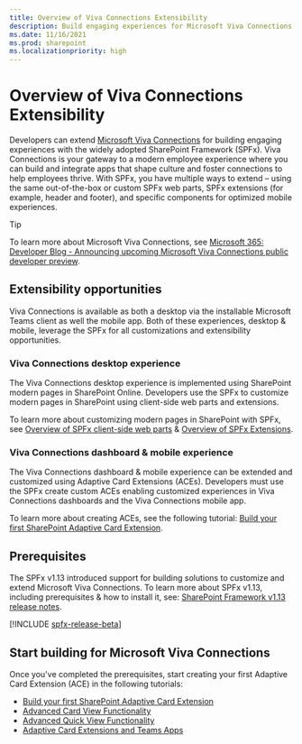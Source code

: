```yaml
---
title: Overview of Viva Connections Extensibility
description: Build engaging experiences for Microsoft Viva Connections with the SharePoint Framework.
ms.date: 11/16/2021
ms.prod: sharepoint
ms.localizationpriority: high
---
```

# Overview of Viva Connections Extensibility

Developers can extend [Microsoft Viva Connections](https://www.microsoft.com/microsoft-viva) for building engaging experiences with the widely adopted SharePoint Framework (SPFx). Viva Connections is your gateway to a modern employee experience where you can build and integrate apps that shape culture and foster connections to help employees thrive. With SPFx, you have multiple ways to extend – using the same out-of-the-box or custom SPFx web parts, SPFx extensions (for example, header and footer), and specific components for optimized mobile experiences.

> [!TIP]
> To learn more about Microsoft Viva Connections, see [Microsoft 365: Developer Blog - Announcing upcoming Microsoft Viva Connections public developer preview](https://developer.microsoft.com/microsoft-365/blogs/announcing-upcoming-microsoft-viva-connections-public-developer-preview/).

## Extensibility opportunities

Viva Connections is available as both a desktop via the installable Microsoft Teams client as well the mobile app. Both of these experiences, desktop & mobile, leverage the SPFx for all customizations and extensibility opportunities.

### Viva Connections desktop experience

The Viva Connections desktop experience is implemented using SharePoint modern pages in SharePoint Online. Developers use the SPFx to customize modern pages in SharePoint using client-side web parts and extensions.

To learn more about customizing modern pages in SharePoint with SPFx, see [Overview of SPFx client-side web parts](../web-parts/overview-client-side-web-parts.md) & [Overview of SPFx Extensions](../extensions/overview-extensions.md).

### Viva Connections dashboard & mobile experience

The Viva Connections dashboard & mobile experience can be extended and customized using Adaptive Card Extensions (ACEs). Developers must use the SPFx create custom ACEs enabling customized experiences in Viva Connections dashboards and the Viva Connections mobile app.

To learn more about creating ACEs, see the following tutorial: [Build your first SharePoint Adaptive Card Extension](get-started/build-first-sharepoint-adaptive-card-extension.md).

## Prerequisites

The SPFx v1.13 introduced support for building solutions to customize and extend Microsoft Viva Connections. To learn more about SPFx v1.13, including prerequisites & how to install it, see: [SharePoint Framework v1.13 release notes](../release-1.13.md).

[!INCLUDE [spfx-release-beta](../../../includes/snippets/spfx-release-beta.md)]

## Start building for Microsoft Viva Connections

Once you've completed the prerequisites, start creating your first Adaptive Card Extension (ACE) in the following tutorials:

- [Build your first SharePoint Adaptive Card Extension](get-started/build-first-sharepoint-adaptive-card-extension.md)
- [Advanced Card View Functionality](get-started/advanced-card-view-functionality.md)
- [Advanced Quick View Functionality](get-started/advanced-quick-view-functionality.md)
- [Adaptive Card Extensions and Teams Apps](get-started/adaptive-card-extensions-and-teams.md)
